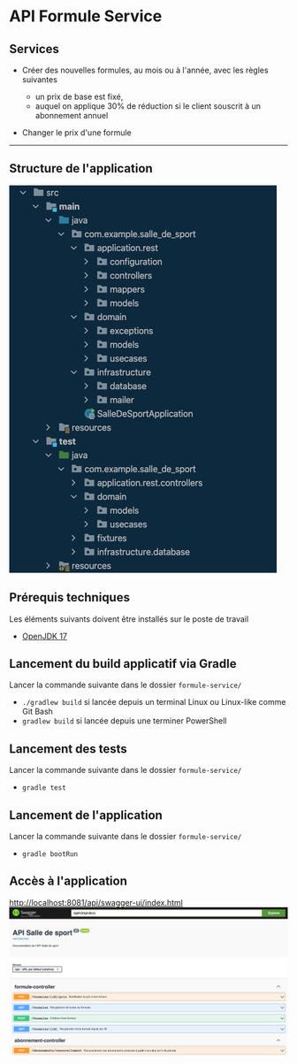 # API Formule Service

## Services

- Créer des nouvelles formules, au mois ou à l'année, avec les règles suivantes
    - un prix de base est fixé,
    - auquel on applique 30% de réduction si le client souscrit à un abonnement annuel

- Changer le prix d'une formule

---

## Structure de l'application

![Arborescence](doc/img/arborescence.png)

## Prérequis techniques

Les éléments suivants doivent être installés sur le poste de travail
- [OpenJDK 17](https://jdk.java.net/java-se-ri/17)

## Lancement du build applicatif via Gradle

Lancer la commande suivante dans le dossier `formule-service/`
- `./gradlew build` si lancée depuis un terminal Linux ou Linux-like comme Git Bash
- `gradlew build` si lancée depuis une terminer PowerShell

## Lancement des tests

Lancer la commande suivante dans le dossier `formule-service/`
- `gradle test`

## Lancement de l'application

Lancer la commande suivante dans le dossier `formule-service/`
- `gradle bootRun`

## Accès à l'application

[http://localhost:8081/api/swagger-ui/index.html](http://localhost:8081/api/swagger-ui/index.html)
![Swagger](doc/img/swagger.png)
